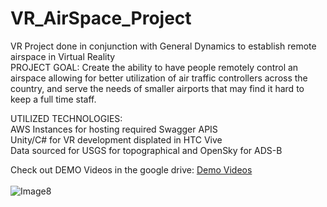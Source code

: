 # VR_AirSpace_Project
VR Project done in conjunction with General Dynamics to establish remote airspace in Virtual Reality<br/>
PROJECT GOAL: Create the ability to have people remotely control an airspace allowing for better utilization of air traffic controllers across the country, and serve the needs of smaller airports that may find it hard to keep a full time staff.<br/>

UTILIZED TECHNOLOGIES:<br/>
AWS Instances for hosting required Swagger APIS<br/>
Unity/C# for VR development displated in HTC Vive<br/>
Data sourced for USGS for topographical and OpenSky for ADS-B<br/>

Check out DEMO Videos in the google drive:
[Demo Videos](https://drive.google.com/open?id=1ClMui-ufktOjVSKXsIXiiInFr-4mH1zO)
<br/>
<br/>
![Image8](https://github.com/BryanMThomas/VR_AirSpace_Project/blob/master/Demo_Photos/Screenshot7.png)
